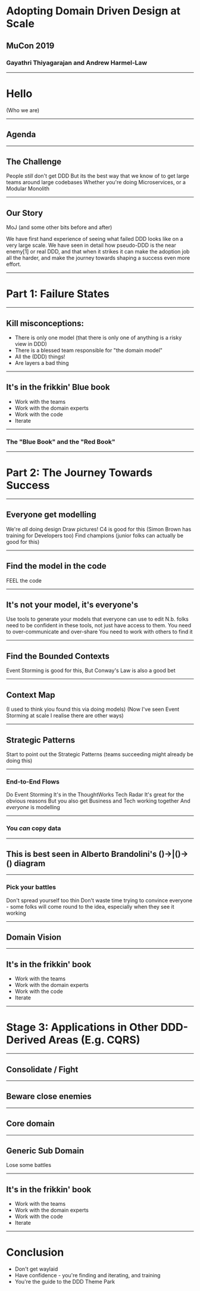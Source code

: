# Adopting Domain Driven Design at Scale
## MuCon 2019
### Gayathri Thiyagarajan and Andrew Harmel-Law

---

# Hello
(Who we are)

---

## Agenda

---

## The Challenge

People _still_ don't get DDD
But its the best way that we know of to get large teams around large codebases
Whether you're doing Microservices, or a Modular Monolith

---

## Our Story

MoJ (and some other bits before and after)

We have first hand experience of seeing what failed DDD looks like on a very large scale. We have seen in detail how pseudo-DDD is the near enemy[1] or real DDD, and that when it strikes it can make the adoption job all the harder, and make the journey towards shaping a success even more effort.

---

# Part 1: Failure States

---

## Kill misconceptions:
* There is only one model (that there is only one of anything is a risky view in DDD)
* There is a blessed team responsible for "the domain model"
* All the (DDD) things!
* Are layers a bad thing

---

## It's in the frikkin' Blue book

* Work with the teams
* Work with the domain experts
* Work with the code
* Iterate

---

### The "Blue Book" and the "Red Book"

---

# Part 2: The Journey Towards Success

---

## Everyone get modelling

We're _all_ doing design
Draw pictures!
C4 is good for this (Simon Brown has training for Developers too)
Find champions (junior folks can actually be good for this)

---

## Find the model in the code

FEEL the code

---

## It's not your model, it's everyone's

Use tools to generate your models that everyone can use to edit
N.b. folks need to be confident in these tools, not just have access to them.
You need to over-communicate and over-share
You need to work with others to find it

---

## Find the Bounded Contexts

Event Storming is good for this, 
But Conway's Law is also a good bet

---

## Context Map

(I used to think yiou found this via doing models)
(Now I've seen Event Storming at scale I realise there are other ways)

---

## Strategic Patterns

Start to point out the Strategic Patterns (teams succeeding might already be doing this)

---

### End-to-End Flows

Do Event Storming
It's in the ThoughtWorks Tech Radar
It's great for the obvious reasons
But you also get Business and Tech working together
And _everyone_ is modelling

---

### You _can_ copy data

---

## This is best seen in Alberto Brandolini's ()->|()->() diagram

---

### Pick your battles

Don't spread yourself too thin
Don't waste time trying to convince everyone - some folks will come round to the idea, especially when they see it working

---

## Domain Vision

---

## It's in the frikkin' book

* Work with the teams
* Work with the domain experts
* Work with the code
* Iterate

---

# Stage 3: Applications in Other DDD-Derived Areas (E.g. CQRS)

---

## Consolidate / Fight

---

## Beware close enemies

---

## Core domain

---

## Generic Sub Domain
Lose some battles

---

## It's in the frikkin' book

* Work with the teams
* Work with the domain experts
* Work with the code
* Iterate

---

# Conclusion

* Don't get waylaid
* Have confidence - you're finding and iterating, and training
* You're the guide to the DDD Theme Park
